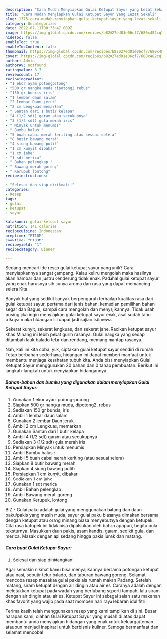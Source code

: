 ```yaml
---
description: "Cara Mudah Menyiapkan Gulai Ketupat Sayur yang Lezat Sekali"
title: "Cara Mudah Menyiapkan Gulai Ketupat Sayur yang Lezat Sekali"
slug: 1375-cara-mudah-menyiapkan-gulai-ketupat-sayur-yang-lezat-sekali
category: Uncategorized
date: 2022-07-11T08:35:47.009Z
image: https://img-global.cpcdn.com/recipes/b82027ed01e06cf7/680x482cq70/gulai-ketupat-sayur-foto-resep-utama.jpg
hideToc: false
enableToc: true
enableTocContent: false
thumbnail: https://img-global.cpcdn.com/recipes/b82027ed01e06cf7/680x482cq70/gulai-ketupat-sayur-foto-resep-utama.jpg
cover: https://img-global.cpcdn.com/recipes/b82027ed01e06cf7/680x482cq70/gulai-ketupat-sayur-foto-resep-utama.jpg
author: Admin
authorAv: notfound
ratingvalue: 3.7
reviewcount: 17
recipeingredient:
- "1 ekor ayam potongpotong"
- "500 gr nangka muda dipotong2 rebus"
- "150 gr buncis iris"
- "1 lembar daun salam"
- "2 lembar Daun jeruk"
- "2 cm Lengkuas memarkan"
- " Santan dari 1 butir kelapa"
- "4 (1/2 sdt) garam atau secukupnya"
- "3 (1/2 sdt) gula merah iris"
- " Minyak untuk menumis"
- " Bumbu halus "
- "5 buah cabai merah keriting atau sesuai selera"
- "8 butir bawang merah"
- "4 siung bawang putih"
- "1 cm kunyit dibakar"
- "1 cm jahe"
- "1 sdt merica"
- " Bahan pelengkap "
- " Bawang merah goreng"
- " Kerupuk lontong"
recipeinstructions:

- "Selesai dan siap dinikmati!"
categories:
- Resep
tags:
- gulai
- ketupat
- sayur

katakunci: gulai ketupat sayur 
nutrition: 141 calories
recipecuisine: Indonesian
preptime: "PT18M"
cooktime: "PT33M"
recipeyield: "1"
recipecategory: Dinner

---
```





Sedang mencari ide resep gulai ketupat sayur yang unik? Cara menyiapkannya sangat gampang. Kalau keliru mengolah maka hasilnya akan hambar dan justru cenderung tidak enak. Padahal gulai ketupat sayur yang enak harusnya sih punya aroma dan rasa yang dapat memancing selera Kita.





Banyak hal yang sedikit banyak berpengaruh terhadap kualitas rasa dari gulai ketupat sayur, pertama dari jenis bahan, kemudian pemilihan bahan segar dan Bagus, sampai cara mengolah dan menyajikannya. Tidak usah pusing jika ingin menyiapkan gulai ketupat sayur enak,      asal sudah tahu triknya maka hidangan ini dapat jadi sajian istimewa.














Sekerat kunyit, sekerat lengkuas, dan sekerat jahe. Racikan ketupat sayur khas Minang ini lebih pekat gurih rasanya. Gulai nangka yang sedap ditambah lauk balado telur dan rendang, memang mantap rasanya.






Nah, kali ini kita coba, yuk, ciptakan gulai ketupat sayur sendiri di rumah. Tetap berbahan sederhana, hidangan ini dapat memberi manfaat untuk membantu menjaga kesehatan tubuh kita. Anda bisa menyiapkan Gulai Ketupat Sayur menggunakan 20 bahan dan 0 tahap pembuatan. Berikut ini langkah-langkah untuk menyiapkan hidangannya.

<!--inarticleads1-->

##### Bahan-bahan dan bumbu yang digunakan dalam menyiapkan Gulai Ketupat Sayur:

1. Gunakan 1 ekor ayam potong-potong
1. Siapkan 500 gr nangka muda, dipotong2, rebus
1. Sediakan 150 gr buncis, iris
1. Ambil 1 lembar daun salam
1. Gunakan 2 lembar Daun jeruk
1. Ambil 2 cm Lengkuas, memarkan
1. Gunakan  Santan dari 1 butir kelapa
1. Ambil 4 (1/2 sdt) garam atau secukupnya
1. Sediakan 3 (1/2 sdt) gula merah iris
1. Persiapkan  Minyak untuk menumis
1. Ambil  Bumbu halus :
1. Ambil 5 buah cabai merah keriting (atau sesuai selera)
1. Siapkan 8 butir bawang merah
1. Siapkan 4 siung bawang putih
1. Persiapkan 1 cm kunyit, dibakar
1. Sediakan 1 cm jahe
1. Gunakan 1 sdt merica
1. Ambil  Bahan pelengkap :
1. Ambil  Bawang merah goreng
1. Gunakan  Kerupuk, lontong


BIZ - Gulai paku adalah gulai yang menggunakan batang dan daun paku/pakis yang masih muda, sayur gulai paku biasanya dimakan bersama dengan ketupat atau orang minang biasa menyebutnya dengan ketupek. Cita rasa katupek ini tidak bisa dipalsukan oleh bahan apapun, begitu pula teksturnya. Masukkan daun pakis, asam kandis, garam, sedikit gula, dan merica. Masak dengan api sedang hingga pakis lunak dan matang. 

<!--inarticleads2-->

##### Cara buat Gulai Ketupat Sayur:


1. Selesai dan siap dihidangkan!

Agar semakin nikmat kamu bisa menyajikannya bersama potongan ketupat atau nasi, sebutir telur balado, dan taburan bawang goreng. Selamat mencoba resep masakan gulai pakis ala rumah makan Padang. Setelah matang, siram ketupat dengan air dingin atau air es. Caranya adalah dengan meletakkan ketupat pada wadah yang berlubang seperti tampah, lalu siram dengan air dingin atau air es. Ketupat Sayur ini sebagai salah satu makanan khas favorit yang wajib pada saat momoen hari raya lebaran idul fitri. 

Terima kasih telah menggunakan resep yang kami tampilkan di sini. Besar harapan kami, olahan Gulai Ketupat Sayur yang mudah di atas dapat membantu anda menyiapkan hidangan yang enak untuk keluarga/teman ataupun menjadi inspirasi untuk berbisnis kuliner. Semoga bermanfaat dan selamat mencoba!
